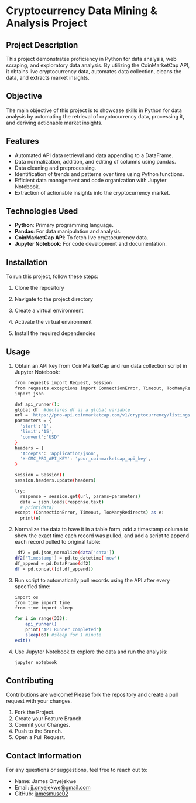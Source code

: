 # Cryptocurrency Data Mining & Analysis Project

## Project Description

This project demonstrates proficiency in Python for data analysis, web scraping, and exploratory data analysis. By utilizing the CoinMarketCap API, it obtains live cryptocurrency data, automates data collection, cleans the data, and extracts market insights.

## Objective

The main objective of this project is to showcase skills in Python for data analysis by automating the retrieval of cryptocurrency data, processing it, and deriving actionable market insights.

## Features

- Automated API data retrieval and data appending to a DataFrame.
- Data normalization, addition, and editing of columns using pandas.
- Data cleaning and preprocessing.
- Identification of trends and patterns over time using Python functions.
- Efficient data management and code organization with Jupyter Notebook.
- Extraction of actionable insights into the cryptocurrency market.

## Technologies Used

- **Python**: Primary programming language.
- **Pandas**: For data manipulation and analysis.
- **CoinMarketCap API**: To fetch live cryptocurrency data.
- **Jupyter Notebook**: For code development and documentation.

## Installation

To run this project, follow these steps:

1. Clone the repository

2. Navigate to the project directory

3. Create a virtual environment
  
4. Activate the virtual environment
 
5. Install the required dependencies

## Usage

1. Obtain an API key from CoinMarketCap and run data collection script in Jupyter Notebook:
    ```bash
    from requests import Request, Session
    from requests.exceptions import ConnectionError, Timeout, TooManyRedirects
    import json

    def api_runner():
    global df  #declares df as a global variable
    url = 'https://pro-api.coinmarketcap.com/v1/cryptocurrency/listings/latest'
    parameters = {
      'start':'1',
      'limit':'15',
      'convert':'USD'
    }
    headers = {
      'Accepts': 'application/json',
      'X-CMC_PRO_API_KEY': 'your_coinmarketcap_api_key',
    }
    
    session = Session()
    session.headers.update(headers)
    
    try:
      response = session.get(url, params=parameters)
      data = json.loads(response.text)
      # print(data)
    except (ConnectionError, Timeout, TooManyRedirects) as e:
      print(e)
    ```
2. Normalize the data to have it in a table form, add a timestamp column to show the exact time each record was pulled, and add a script to append each record pulled to original table:
    ```bash
     df2 = pd.json_normalize(data['data'])
    df2['Timestamp'] = pd.to_datetime('now')
    df_append = pd.DataFrame(df2)
    df = pd.concat([df,df_append])
    ```
3. Run script to automatically pull records using the API after every specified time:
    ```bash
    import os 
    from time import time
    from time import sleep

    for i in range(333):
        api_runner()
        print('API Runner completed')
        sleep(60) #sleep for 1 minute
    exit()
    ```

4. Use Jupyter Notebook to explore the data and run the analysis:
    ```bash
    jupyter notebook
    ```

## Contributing

Contributions are welcome! Please fork the repository and create a pull request with your changes.

1. Fork the Project.
2. Create your Feature Branch.
3. Commit your Changes.
4. Push to the Branch.
5. Open a Pull Request.

## Contact Information

For any questions or suggestions, feel free to reach out to:

- Name: James Onyejekwe
- Email: jj.onyejekwe@gmail.com
- GitHub: [jamesmuse02](https://github.com/jamesmuse02)
